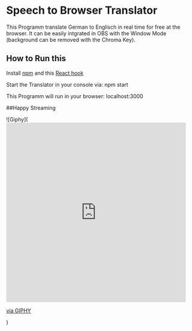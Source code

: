 # Speech to Browser Translator

This Programm translate German to Englisch in real time for free at the browser.
It can be easily intgrated in OBS with the Window Mode (background can be removed with the Chroma Key).

## How to Run this 

Install [npm]( https://docs.npmjs.com/downloading-and-installing-node-js-and-npm)
and this [React hook](https://github.com/JamesBrill/react-speech-recognition)

Start the Translator in your console via:
npm start

This Programm will run in your browser: localhost:3000

##Happy Streaming

![Giphy](<iframe src="https://giphy.com/embed/Wxm84fHyo1ts243L2g" width="480" height="480" frameBorder="0" class="giphy-embed" allowFullScreen></iframe><p><a href="https://giphy.com/gifs/susu-swimsuit-succubus-sssuccubus-Wxm84fHyo1ts243L2g">via GIPHY</a></p>)

